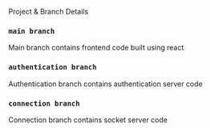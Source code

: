 Project & Branch Details

### `main branch`

Main branch contains frontend code built using react

### `authentication branch`

Authentication branch contains authentication server code

### `connection branch`

Connection branch contains socket server code